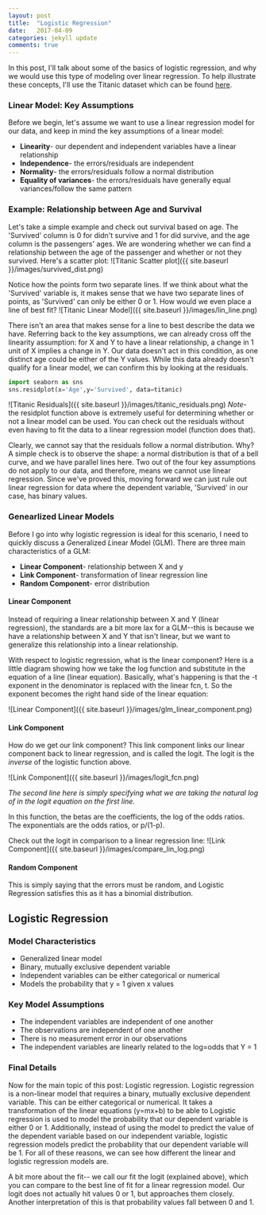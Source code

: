 ```yaml
---
layout: post
title:  "Logistic Regression"
date:   2017-04-09
categories: jekyll update
comments: true
---
```


In this post, I'll talk about some of the basics of logistic regression, and why we would use this type of modeling over linear regression. To help illustrate these concepts, I'll use the Titanic dataset which can be found [here](https://www.kaggle.com/c/titanic/data).

### Linear Model: Key Assumptions
Before we begin, let's assume we want to use a linear regression model for our data, and keep in mind the key assumptions of a linear model:
* **Linearity**- our dependent and independent variables have a linear relationship
* **Independence**- the errors/residuals are independent
* **Normality**- the errors/residuals follow a normal distribution
* **Equality of variances**- the errors/residuals have generally equal variances/follow the same pattern

### Example: Relationship between Age and Survival
Let's take a simple example and check out survival based on age. The 'Survived' column is 0 for didn't survive and 1 for did survive, and the age column is the passengers' ages. We are wondering whether we can find a relationship between the age of the passenger and whether or not they survived. Here's a scatter plot:
![Titanic Scatter plot]({{ site.baseurl }}/images/survived_dist.png)

Notice how the points form two separate lines. If we think about what the 'Survived' variable is, it makes sense that we have two separate lines of points, as 'Survived' can only be either 0 or 1. How would we even place a line of best fit?
![Titanic Linear Model]({{ site.baseurl }}/images/lin_line.png)

There isn't an area that makes sense for a line to best describe the data we have. Referring back to the key assumptions, we can already cross off the linearity assumption: for X and Y to have a linear relationship, a change in 1 unit of X implies a change in Y. Our data doesn't act in this condition, as one distinct age could be either of the Y values. While this data already doesn't qualify for a linear model, we can confirm this by looking at the residuals.

```python
import seaborn as sns
sns.residplot(x='Age',y='Survived', data=titanic)
```

![Titanic Residuals]({{ site.baseurl }}/images/titanic_residuals.png)
*Note*- the residplot function above is extremely useful for determining whether or not a linear model can be used. You can check out the residuals without even having to fit the data to a linear regression model (function does that).

Clearly, we cannot say that the residuals follow a normal distribution. Why? A simple check is to observe the shape: a normal distribution is that of a bell curve, and we have parallel lines here. Two out of the four key assumptions do not apply to our data, and therefore, means we cannot use linear regression. Since we've proved this, moving forward we can just rule out linear regression for data where the dependent variable, 'Survived' in our case, has binary values.

### Genearlized Linear Models
Before I go into why logistic regression is ideal for this scenario, I need to quickly discuss a *G*eneralized *L*inear *M*odel (GLM). There are three main characteristics of a GLM:
* **Linear Component**- relationship between X and y
* **Link Component**- transformation of linear regression line
* **Random Component**- error distribution

#### Linear Component
Instead of requiring a linear relationship between X and Y (linear regression), the standards are a bit more lax for a GLM--this is because we have a relationship between X and Y that isn't linear, but we want to generalize this relationship into a linear relationship. 

With respect to logistic regression, what is the linear component? Here is a little diagram showing how we take the log function and substitute in the equation of a line (linear equation). Basically, what's happening is that the -t exponent in the denominator is replaced with the linear fcn, t. So the exponent becomes the right hand side of the linear equation:

![Linear Component]({{ site.baseurl }}/images/glm_linear_component.png)

#### Link Component
How do we get our link component? This link component links our linear component back to linear regression, and is called the logit. The logit is the *inverse* of the logistic function above.

![Link Component]({{ site.baseurl }}/images/logit_fcn.png)

*The second line here is simply specifying what we are taking the natural log of in the logit equation on the first line.*

In this function, the betas are the coefficients, the log of the odds ratios.
The exponentials are the odds ratios, or p/(1-p).

Check out the logit in comparison to a linear regression line:
![Link Component]({{ site.baseurl }}/images/compare_lin_log.png)

#### Random Component
This is simply saying that the errors must be random, and Logistic Regression satisfies this as it has a binomial distribution.

## Logistic Regression

### Model Characteristics
* Generalized linear model
* Binary, mutually exclusive dependent variable
* Independent variables can be either categorical or numerical
* Models the probability that y = 1 given x values

### Key Model Assumptions
* The independent variables are independent of one another
* The observations are independent of one another
* There is no measurement error in our observations
* The independent variables are linearly related to the log=odds that Y = 1

### Final Details
Now for the main topic of this post: Logistic regression. Logistic regression is a non-linear model that requires a binary, mutually exclusive dependent variable. This can be either categorical or numerical. It takes a transformation of the linear equations (y=mx+b) to be able to Logistic regression is used to model the probability that our dependent variable is either 0 or 1. Additionally, instead of using the model to predict the value of the dependent variable based on our independent variable, logistic regression models predict the probability that our dependent variable will be 1. For all of these reasons, we can see how different the linear and logistic regression models are.

A bit more about the fit-- we call our fit the logit (explained above), which you can compare to the best line of fit for a linear regression model. Our logit does not actually hit values 0 or 1, but approaches them closely. Another interpretation of this is that probability values fall between 0 and 1.
